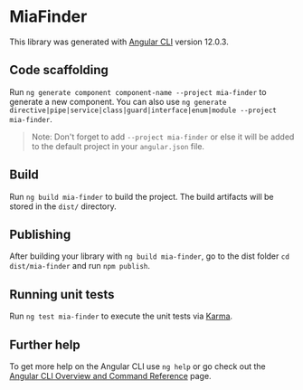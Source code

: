 # MiaFinder

This library was generated with [Angular CLI](https://github.com/angular/angular-cli) version 12.0.3.

## Code scaffolding

Run `ng generate component component-name --project mia-finder` to generate a new component. You can also use `ng generate directive|pipe|service|class|guard|interface|enum|module --project mia-finder`.
> Note: Don't forget to add `--project mia-finder` or else it will be added to the default project in your `angular.json` file. 

## Build

Run `ng build mia-finder` to build the project. The build artifacts will be stored in the `dist/` directory.

## Publishing

After building your library with `ng build mia-finder`, go to the dist folder `cd dist/mia-finder` and run `npm publish`.

## Running unit tests

Run `ng test mia-finder` to execute the unit tests via [Karma](https://karma-runner.github.io).

## Further help

To get more help on the Angular CLI use `ng help` or go check out the [Angular CLI Overview and Command Reference](https://angular.io/cli) page.
